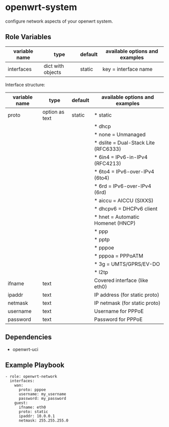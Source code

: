openwrt-system
==============

configure network aspects of your openwrt system.

Role Variables
--------------

| variable name     | type                   | default | available options and examples       |
|-------------------|------------------------|---------|--------------------------------------|
| interfaces        | dict with objects      | static  | key = interface name                 |

Interface structure:

| variable name     | type                   | default | available options and examples       |
|-------------------|------------------------|---------|--------------------------------------|
| proto             | option as text         | static  | * static                             |
|                   |                        |         | * dhcp                               |
|                   |                        |         | * none = Unmanaged                   |
|                   |                        |         | * dslite = Dual-Stack Lite (RFC6333) |
|                   |                        |         | * 6in4 = IPv6-in-IPv4 (RFC4213)      |
|                   |                        |         | * 6to4 = IPv6-over-IPv4 (6to4)       |
|                   |                        |         | * 6rd = IPv6-over-IPv4 (6rd)         |
|                   |                        |         | * aiccu = AICCU (SIXXS)              |
|                   |                        |         | * dhcpv6 = DHCPv6 client             |
|                   |                        |         | * hnet = Automatic Homenet (HNCP)    |
|                   |                        |         | * ppp                                |
|                   |                        |         | * pptp                               |
|                   |                        |         | * pppoe                              |
|                   |                        |         | * pppoa = PPPoATM                    |
|                   |                        |         | * 3g = UMTS/GPRS/EV-DO               |
|                   |                        |         | * l2tp                               |
| ifname            | text                   | <empty> | Covered interface (like eth0)        |
| ipaddr            | text                   | <empty> | IP address (for static proto)        |
| netmask           | text                   | <empty> | IP netmask (for static proto)        |
| username          | text                   | <empty> | Username for PPPoE                   |
| password          | text                   | <empty> | Password for PPPoE                   |

Dependencies
------------

* openwrt-uci

Example Playbook
----------------

```
- role: openwrt-network
  interfaces:
    wan:
      proto: pppoe
      username: my_username
      password: my_password
    guest:
      ifname: eth0
      proto: static
      ipaddr: 10.0.0.1
      netmask: 255.255.255.0
```

[http://wiki.openwrt.org/doc/uci/network]: http://wiki.openwrt.org/doc/uci/network

